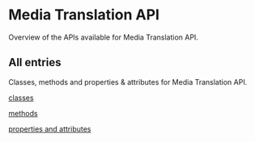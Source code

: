 [
This is a templated file. Adding content to this file may result in it being
reverted. Instead, if you want to place additional content, create an
"overview_content.md" file in `docs/` directory. The Sphinx tool will
pick up on the content and merge the content.
]: #

# Media Translation API

Overview of the APIs available for Media Translation API.

## All entries

Classes, methods and properties & attributes for
Media Translation API.

[classes](https://cloud.google.com/python/docs/reference/mediatranslation/latest/summary_class.html)

[methods](https://cloud.google.com/python/docs/reference/mediatranslation/latest/summary_method.html)

[properties and
attributes](https://cloud.google.com/python/docs/reference/mediatranslation/latest/summary_property.html)
